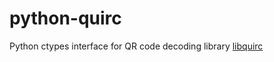 python-quirc
============

Python ctypes interface for QR code decoding library [libquirc](https://github.com/dlbeer/quirc)